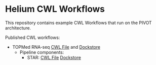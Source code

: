 # Helium CWL Workflows

This repository contains example CWL Workflows that run on the PIVOT architecture.

Published CWL workflows:
* TOPMed RNA-seq [CWL File](topmed-workflows/TOPMed_RNAseq_pipeline/rnaseq_pipeline_fastq.cwl) and [Dockstore](https://dockstore.org/workflows/github.com/heliumdatacommons/cwl_workflows/TOPMed_RNAseq_pipeline)
    * Pipeline components:
        * STAR: [CWL File](topmed-workflows/TOPMed_RNAseq_pipeline/star.cwl) [Dockstore](https://dockstore.org/containers/registry.hub.docker.com/heliumdatacommons/topmed-rnaseq/run-star)
